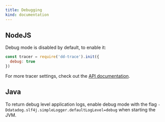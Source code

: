 ```yaml
---
title: Debugging
kind: documentation
---
```


## NodeJS

Debug mode is disabled by default, to enable it:

```javascript
const tracer = require('dd-trace').init({
  debug: true
})
```

For more tracer settings, check out the [API documentation][nodejs api doc].


## Java

To return debug level application logs, enable debug mode with the flag `-Ddatadog.slf4j.simpleLogger.defaultLogLevel=debug` when starting the JVM.

[nodejs api doc]: https://datadog.github.io/dd-trace-js/#tracer-settings